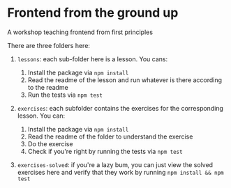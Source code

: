 # Frontend from the ground up

A workshop teaching frontend from first principles

There are three folders here:

1. `lessons`: each sub-folder here is a lesson. You cans:
   1. Install the package via `npm install`
   1. Read the readme of the lesson and run whatever is there according to the readme
   1. Run the tests via `npm test`

1. `exercises`: each subfolder contains the exercises for the corresponding lesson. You can:
   1. Install the package via `npm install`
   1. Read the readme of the folder to understand the exercise
   1. Do the exercise
   1. Check if you're right by running the tests via `npm test`

1. `exercises-solved`: if you're a lazy bum, you can just view the solved exercises here and verify
   that they work by running `npm install && npm test`

